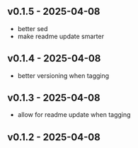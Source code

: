 ## v0.1.5 - 2025-04-08

- better sed
- make readme update smarter


## v0.1.4 - 2025-04-08

- better versioning when tagging


## v0.1.3 - 2025-04-08

- allow for readme update when tagging


## v0.1.2 - 2025-04-08




